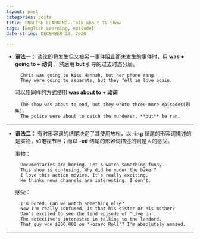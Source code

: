 ```yaml
---
layout: post  
categories: posts   
title: ENGLISH LEARNING--Talk about TV Show  
tags: [English Learning, episode]    
date-string: DECEMBER 25, 2020

---
```

* **语法一：** 谈论即将发生但又被另一事件阻止而未发生的事件时，用 **was + going to + 动词** ，然后用 **but** 引导的过去时态分局。

		Chris was going to Kiss Hannah, but her phone rang.
		They were going to separate, but they fell in love again.

	可以用同样的方式使用 **was about to + 动词**

		The show was about to end, but they wrote three more episodes(剧集).
		The police were about to catch the murderer, **but** he ran.  

********
   
* **语法二：** 有时形容词的结尾决定了其使用放松，以 **-ing** 结尾的形容词描述的是实物，如电视节目；而以 **-ed** 结尾的形容词描述的则是人的感受。

	事物：
	
		Documentaries are boring. Let's watch something funny.
		This show is confusing. Why did he muder the baker?
		I love this action movive. It's really exciting.
		He thinks news channels are interesting. I don't.

	感受：
	
		I'm bored. Can we watch something else?
		Now I'm really confused. Is that his sister or his mother?
		Dan's excited to see the find episode of 'Live on'.
		The detective's interested in talking to the landord.
		That guy won $200,000 on 'Hozard Roll'? I'm absolutely amazed.
	

********

